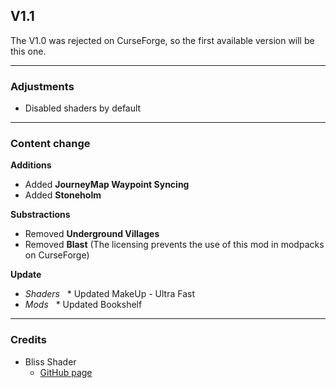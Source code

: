 ## V1.1
The V1.0 was rejected on CurseForge, so the first available version will be this one.

---

### Adjustments
* Disabled shaders by default

---

### Content change
**Additions**
* Added **JourneyMap Waypoint Syncing**
* Added **Stoneholm**

**Substractions**
* Removed **Underground Villages**
* Removed **Blast** (The licensing prevents the use of this mod in modpacks on CurseForge)

**Update**
* *Shaders*
  * Updated MakeUp - Ultra Fast
* *Mods*
  * Updated Bookshelf

---

### Credits
* Bliss Shader
  * [GitHub page](https://github.com/X0nk/Bliss-Shader)